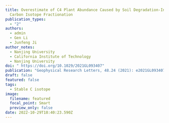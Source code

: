 ```yaml
---
title: Overestimate of C4 Plant Abundance Caused by Soil Degradation-Induced
  Carbon Isotope Fractionation
publication_types:
  - "2"
authors:
  - admin
  - Gen Li
  - Junfeng Ji
author_notes:
  - Nanjing University
  - California Institute of Technology
  - Nanjing University
doi: " https://doi.org/10.1029/2021GL093407"
publication: "Geophysical Research Letters, 48.24 (2021): e2021GL093407"
draft: false
featured: false
tags:
  - Stable C isotope
image:
  filename: featured
  focal_point: Smart
  preview_only: false
date: 2022-10-29T18:40:23.590Z
---
```

